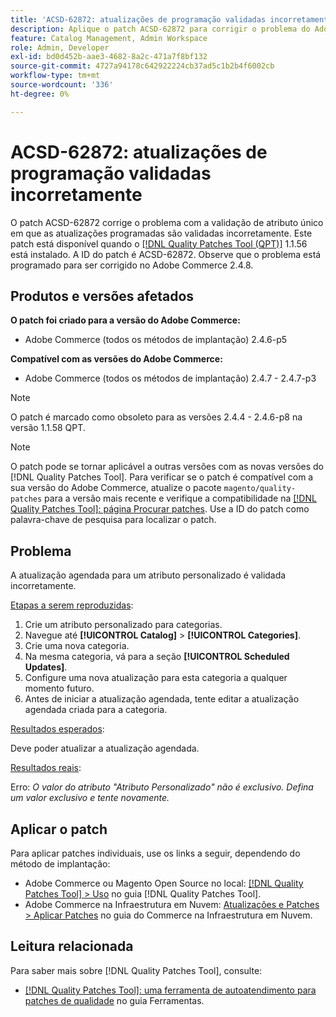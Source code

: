 ```yaml
---
title: 'ACSD-62872: atualizações de programação validadas incorretamente'
description: Aplique o patch ACSD-62872 para corrigir o problema do Adobe Commerce com validação de atributo exclusivo, em que as atualizações programadas são validadas incorretamente.
feature: Catalog Management, Admin Workspace
role: Admin, Developer
exl-id: bd0d452b-aae3-4682-8a2c-471a7f8bf132
source-git-commit: 4727a94178c642922224cb37ad5c1b2b4f6002cb
workflow-type: tm+mt
source-wordcount: '336'
ht-degree: 0%

---
```


# ACSD-62872: atualizações de programação validadas incorretamente

O patch ACSD-62872 corrige o problema com a validação de atributo único em que as atualizações programadas são validadas incorretamente. Este patch está disponível quando o [[!DNL Quality Patches Tool (QPT)]](/help/tools/quality-patches-tool/quality-patches-tool-to-self-serve-quality-patches.md) 1.1.56 está instalado. A ID do patch é ACSD-62872. Observe que o problema está programado para ser corrigido no Adobe Commerce 2.4.8.

## Produtos e versões afetados

**O patch foi criado para a versão do Adobe Commerce:**

* Adobe Commerce (todos os métodos de implantação) 2.4.6-p5

**Compatível com as versões do Adobe Commerce:**

* Adobe Commerce (todos os métodos de implantação) 2.4.7 - 2.4.7-p3

>[!NOTE]
>
>O patch é marcado como obsoleto para as versões 2.4.4 - 2.4.6-p8 na versão 1.1.58 QPT.

>[!NOTE]
>
>O patch pode se tornar aplicável a outras versões com as novas versões do [!DNL Quality Patches Tool]. Para verificar se o patch é compatível com a sua versão do Adobe Commerce, atualize o pacote `magento/quality-patches` para a versão mais recente e verifique a compatibilidade na [[!DNL Quality Patches Tool]: página Procurar patches](https://experienceleague.adobe.com/tools/commerce-quality-patches/index.html?lang=pt-BR). Use a ID do patch como palavra-chave de pesquisa para localizar o patch.

## Problema

A atualização agendada para um atributo personalizado é validada incorretamente.

<u>Etapas a serem reproduzidas</u>:

1. Crie um atributo personalizado para categorias.
1. Navegue até **[!UICONTROL Catalog]** > **[!UICONTROL Categories]**.
1. Crie uma nova categoria.
1. Na mesma categoria, vá para a seção **[!UICONTROL Scheduled Updates]**.
1. Configure uma nova atualização para esta categoria a qualquer momento futuro.
1. Antes de iniciar a atualização agendada, tente editar a atualização agendada criada para a categoria.

<u>Resultados esperados</u>:

Deve poder atualizar a atualização agendada.

<u>Resultados reais</u>:

Erro: *O valor do atributo &quot;Atributo Personalizado&quot; não é exclusivo. Defina um valor exclusivo e tente novamente.*

## Aplicar o patch

Para aplicar patches individuais, use os links a seguir, dependendo do método de implantação:

* Adobe Commerce ou Magento Open Source no local: [[!DNL Quality Patches Tool] > Uso](/help/tools/quality-patches-tool/usage.md) no guia [!DNL Quality Patches Tool].
* Adobe Commerce na Infraestrutura em Nuvem: [Atualizações e Patches > Aplicar Patches](https://experienceleague.adobe.com/pt-br/docs/commerce-cloud-service/user-guide/develop/upgrade/apply-patches) no guia do Commerce na Infraestrutura em Nuvem.

## Leitura relacionada

Para saber mais sobre [!DNL Quality Patches Tool], consulte:

* [[!DNL Quality Patches Tool]: uma ferramenta de autoatendimento para patches de qualidade](/help/tools/quality-patches-tool/quality-patches-tool-to-self-serve-quality-patches.md) no guia Ferramentas.
